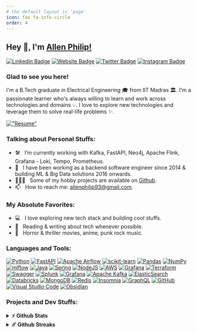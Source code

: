 ```yaml
---
# the default layout is 'page'
icon: fas fa-info-circle
order: 4
---
```


## Hey 👋, I'm [Allen Philip!](https://www.linkedin.com/in/allen-philip-j-b9147524/)

[![Linkedin Badge](https://img.shields.io/badge/-LinkedIn-0e76a8?style=flat-square&logo=Linkedin&logoColor=white)](https://www.linkedin.com/in/allen-philip-j-b9147524/)
[![Website Badge](https://img.shields.io/badge/Website-3b5998?style=flat-square&logo=google-chrome&logoColor=white)](https://allenphilip93.github.io/)
[![Twitter Badge](https://img.shields.io/badge/-Twitter-00acee?style=flat-square&logo=Twitter&logoColor=white)](https://twitter.com/allenphilip93)
[![Instagram Badge](https://img.shields.io/badge/-Instagram-e4405f?style=flat-square&logo=Instagram&logoColor=white)](https://instagram.com/allenphilip93/)

### Glad to see you here! &nbsp;

I'm a B.Tech graduate in Electrical Engineering 🎓 from IIT Madras 🏛. I'm a passionate learner who's always willing to learn and work across technologies and domains 💡. I love to explore new technologies and leverage them to solve real-life problems ✨.

[!["Resume"](https://img.shields.io/badge/Resume-100000?style=for-the-badge&logo=readthedocs&logoColor=000000&labelColor=FAFAFA&color=FFFFFF)](https://github.com/allenphilip93/allenphilip93.github.io/blob/main/AllenPhilipCV_ver10.pdf)

### Talking about Personal Stuffs:

- 🛠 &nbsp; I’m currently working with Kafka, FastAPI, Neo4j, Apache Flink, Grafana - Loki, Tempo, Prometheus.
- 🚀 &nbsp; I have been working as a backend software engineer since 2014 & building ML & Big Data solutions 2016 onwards.
- 👨🏻‍💻 &nbsp; Some of my hobby projects are available on [Github](https://github.com/allenphilip93).
- 📫 &nbsp; How to reach me: allenphilip93@gmail.com.

### My Absolute Favorites:

- 💻 &nbsp; I love exploring new tech stack and building cool stuffs.
- 📰 &nbsp; Reading & writing about tech whenever possible.
- 🍕 &nbsp; Horror & thriller movies, anime, punk rock music.

### Languages and Tools:

[![Python](https://img.shields.io/badge/Python-3776AB?style=flat-square&logo=python&logoColor=white)](#)
[![FastAPI](https://img.shields.io/badge/FastAPI-005571?style=flat-square&logo=fastapi)](#)
[![Apache Airflow](https://img.shields.io/badge/Apache%20Airflow-017CEE?style=flat-square&logo=Apache%20Airflow&logoColor=white)](#)
[![scikit-learn](https://img.shields.io/badge/scikit--learn-%23F7931E.svg?style=flat-square&logo=scikit-learn&logoColor=white)](#)
[![Pandas](https://img.shields.io/badge/pandas-%23150458.svg?style=flat-square&logo=pandas&logoColor=white)](#)
[![NumPy](https://img.shields.io/badge/numpy-%23013243.svg?style=flat-square&logo=numpy&logoColor=white)](#)
[![mlflow](https://img.shields.io/badge/mlflow-%23d9ead3.svg?style=flat-square&logo=numpy&logoColor=blue)](#)
[![Java](https://img.shields.io/badge/java-%23ED8B00.svg?style=flat-square&logo=openjdk&logoColor=white)](#)
[![Spring](https://img.shields.io/badge/spring-%236DB33F.svg?style=flat-square&logo=spring&logoColor=white)](#)
[![NodeJS](https://img.shields.io/badge/node.js-6DA55F?style=flat-square&logo=node.js&logoColor=white)](#)
[![AWS](https://img.shields.io/badge/AWS-%23FF9900.svg?style=flat-square&logo=amazon-aws&logoColor=white)](#)
[![Grafana](https://img.shields.io/badge/grafana-%23F46800.svg?style=flat-square&logo=grafana&logoColor=white)](#)
[![Terraform](https://img.shields.io/badge/terraform-%235835CC.svg?style=flat-square&logo=terraform&logoColor=white)](#)
[![Swagger](https://img.shields.io/badge/-Swagger-%23Clojure?style=flat-square&logo=swagger&logoColor=white)](#)
[![Splunk](https://img.shields.io/badge/splunk-%23000000.svg?style=flat-square&logo=splunk&logoColor=white)](#)
[![Grafana](https://img.shields.io/badge/grafana-%23F46800.svg?style=flat-square&logo=grafana&logoColor=white)](#)
[![Apache Kafka](https://img.shields.io/badge/Apache%20Kafka-000?style=flat-square&logo=apachekafka)](#)
[![ElasticSearch](https://img.shields.io/badge/-ElasticSearch-005571?style=flat-square&logo=elasticsearch)](#)
[![Databricks](https://img.shields.io/badge/Databricks-FF3621?style=flat-square&logo=Databricks&logoColor=white)](#)
[![MongoDB](https://img.shields.io/badge/MongoDB-%234ea94b.svg?style=flat-square&logo=mongodb&logoColor=white)](#)
[![Redis](https://img.shields.io/badge/redis-%23DD0031.svg?style=flat-square&logo=redis&logoColor=white)](#)
[![Insomnia](https://img.shields.io/badge/Insomnia-black?style=flat-square&logo=insomnia&logoColor=5849BE)](#)
[![GraphQL](https://img.shields.io/badge/-GraphQL-E10098?style=flat-square&logo=graphql&logoColor=white)](#)
[![GitHub](https://img.shields.io/badge/github-%23121011.svg?style=flat-square&logo=github&logoColor=white)](#)
[![Visual Studio Code](https://img.shields.io/badge/Visual%20Studio%20Code-0078d7.svg?style=flat-square&logo=visual-studio-code&logoColor=white)](#)
[![Obsidian](https://img.shields.io/badge/Obsidian-%23483699.svg?style=flat-square&logo=obsidian&logoColor=white)](#)


<!--
<code><img height="25" src="https://raw.githubusercontent.com/github/explore/80688e429a7d4ef2fca1e82350fe8e3517d3494d/topics/sass/sass.png" alt="sass"></code>
-->

### Projects and Dev Stuffs:

<details>	
  <summary><b>⚡ Github Stats</b></summary>

  <br />
  <img height="180em" src="https://github-readme-stats.vercel.app/api?username=allenphilip93&show_icons=true&hide_border=true&&count_private=true&include_all_commits=true" />
  <img height="180em" src="https://github-readme-stats.vercel.app/api/top-langs/?username=allenphilip93&exclude_repo=KNN-Image-Classification&show_icons=true&hide_border=true&layout=compact&langs_count=8"/>
</details>

<details>	
  <summary><b>☄️ Github Streaks</b></summary>

  <br />
  <img height="180em" src="https://github-readme-streak-stats.herokuapp.com/?user=allenphilip93&hide_border=true" />
</details>
